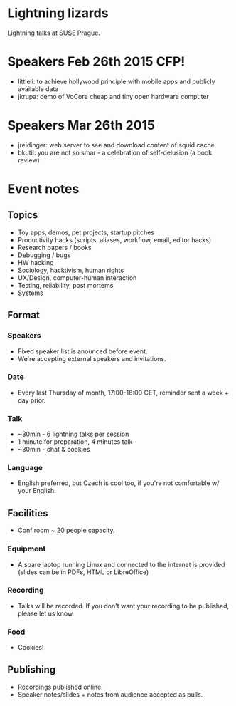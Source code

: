 # Lightning lizards

Lightning talks at SUSE Prague.

# Speakers Feb 26th 2015 CFP!

 - littleli: to achieve hollywood principle with mobile apps and publicly available data
 - jkrupa: demo of VoCore cheap and tiny open hardware computer

# Speakers Mar 26th 2015
 
 - jreidinger: web server to see and download content of squid cache
 - bkutil: you are not so smar - a celebration of self-delusion (a book review)

# Event notes

## Topics

  - Toy apps, demos, pet projects, startup pitches
  - Productivity hacks (scripts, aliases, workflow, email, editor hacks)
  - Research papers / books
  - Debugging / bugs
  - HW hacking
  - Sociology, hacktivism, human rights
  - UX/Design, computer-human interaction
  - Testing, reliability, post mortems
  - Systems

## Format

### Speakers

  - Fixed speaker list is anounced before event.
  - We're accepting external speakers and invitations.

### Date

  - Every last Thursday of month, 17:00-18:00 CET, reminder sent a week + day prior.

### Talk

  - ~30min - 6 lightning talks per session
  - 1 minute for preparation, 4 minutes talk
  - ~30min - chat & cookies

### Language

  - English preferred, but Czech is cool too, if you're not comfortable w/ your English.

## Facilities

  - Conf room ~ 20 people capacity.

### Equipment

  - A spare laptop running Linux and connected to the internet is provided (slides can be in PDFs, HTML or LibreOffice)
 
### Recording

  - Talks will be recorded. If you don't want your recording to be published, please let us know.

### Food

  - Cookies!

## Publishing

  - Recordings published online.
  - Speaker notes/slides + notes from audience accepted as pulls.
